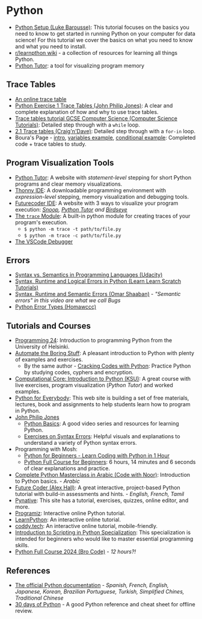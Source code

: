 # Python

- [Python Setup (Luke Barousse)](https://www.youtube.com/playlist?list=PL_CkpxkuPiT9udgCeqZpS4HKF6uIzra3r):
  This tutorial focuses on the basics you need to know to get started in running
  Python on your computer for data science! For this tutorial we cover the
  basics on what you need to know and what you need to install.
- [r/learnpthon wiki](https://www.reddit.com/r/learnpython/wiki/index/) - a
  collection of resources for learning all things Python.
- [Python Tutor](https://pythontutor.com/visualize.html#mode=edit): a tool for visualizing program memory

## Trace Tables

- [An online trace table](https://www.101computing.net/trace-table/)
- [Python Exercise 1 Trace Tables (John Philip Jones)](https://www.youtube.com/watch?v=pVeSya6nYuQ):
  A clear and complete explanation of how and why to use trace tables.
- [Trace tables tutorial GCSE Computer Science (Computer Science Tutorials)](https://www.youtube.com/watch?v=UbANyxE7pGE):
  Detailed step through with a `while` loop.
- [2.1 Trace tables (Craig'n'Dave)](https://www.youtube.com/watch?v=SCjfhbwY3KM):
  Detailed step through with a `for-in` loop.
- Boura's Page -
  [intro](https://www.bouraspage.com/repository/algorithmic-thinking/what-is-a-trace-table#google_vignette),
  [variables example](https://www.bouraspage.com/repository/algorithmic-thinking/exercise-creating-a-trace-table),
  [conditional example](https://www.bouraspage.com/repository/algorithmic-thinking/exercise-trace-tables-and-single-alternative-decision-structures):
  Completed code + trace tables to study.

## Program Visualization Tools

- [Python Tutor](https://pythontutor.com/visualize.html#mode=edit): A website with _statement-level_ stepping for short Python programs and clear memory visualizations.
- [Thonny IDE](https://thonny.org): A downloadable programming environment with _expression-level_ stepping, memory visualization and debugging tools.
- [Futurecoder IDE](https://futurecoder.io/course/#ide): A website with 3 ways to visualize your program execution: _[Snoop](https://pypi.org/project/snoop/), [Python Tutor](https://pythontutor.com/visualize.html#mode=edit) and [Birdseye](https://pypi.org/project/birdseye/)_
- [The `trace` Module](https://docs.python.org/3/library/trace.html): A built-in python module for creating traces of your program's execution.
  - `$ python -m trace -t path/to/file.py`
  - `$ python -m trace -c path/to/file.py`
- [The VSCode Debugger](https://code.visualstudio.com/docs/python/debugging)

## Errors

- [Syntax vs. Semantics in Programming Languages (Udacity)](https://www.youtube.com/watch?v=vP-mn62EF0o)
- [Syntax, Runtime and Logical Errors in Python (Learn Learn Scratch Tutorials)](https://www.youtube.com/watch?v=ToPP5UGgJUM)
- [Syntax, Runtime and Semantic Errors (Omar Shaaban)](https://www.youtube.com/watch?v=bN0oGYD3z60) - _"Semantic errors" in this video are what we call Bugs_
- [Python Error Types (Homawccc)](https://www.youtube.com/watch?v=Kf6dvup_6Mo)

## Tutorials and Courses

- [Programming 24](https://programming-24.mooc.fi): Introduction to programming Python from the University of Helsinki.
- [Automate the Boring Stuff](https://automatetheboringstuff.com): A pleasant introduction to Python with plenty of examples and exercises. 
  - By the same author - [Cracking Codes with Python](https://inventwithpython.com/cracking/): Practice Python by studying codes, cyphers and encryption.
- [Computational Core: Introduction to Python (KSU)](https://textbooks.cs.ksu.edu/intro-python/): A great course with live exercises, program visualization (_Python Tutor_) and worked examples.
- [Python for Everybody](https://www.py4e.com): This web site is building a set
  of free materials, lectures, book and assignments to help students learn how
  to program in Python.
- [John Philip Jones](https://www.youtube.com/@johnphilipjones)
  - [Python Basics](https://www.youtube.com/playlist?list=PL6lxxT7IdTxHSpoenjm2Iue9y04ewdvGn):
    A good video series and resources for learning Python.
  - [Exercises on Syntax Errors](https://www.youtube.com/playlist?list=PL6lxxT7IdTxGEHq3favz7SXHbPr86bLM9):
    Helpful visuals and explanations to understand a variety of Python syntax
    errors.
- Programming with Mosh:
  - [Python for Beginners - Learn Coding with Python in 1 Hour](https://www.youtube.com/watch?v=kqtD5dpn9C8)
  - [Python Full Course for Beginners](https://www.youtube.com/watch?v=_uQrJ0TkZlc):
    6 hours, 14 minutes and 6 seconds of clear explanations and practice.
- [Complete Python Masterclass in Arabic (Code with Noor)](https://www.youtube.com/playlist?list=PLaOfjyVFnPmW1sycl5qH3PH_vymkguOq8):
  Introduction to Python basics. - _Arabic_
- [Future Coder (Alex Hall)](https://futurecoder.io): A great interactive,
  project-based Python tutorial with build-in assessments and hints. - _English,
  French, Tamil_
- [Pynative](https://pynative.com): This site has a tutorial, exercises,
  quizzes, online editor, and more.
- [Programiz](https://www.programiz.com/python-programming): Interactive online
  Python tutorial.
- [LearnPython](https://www.learnpython.org/): An interactive online tutorial.
- [coddy.tech](https://coddy.tech): An interactive online tutorial, mobile-friendly.
- [Introduction to Scripting in Python Specialization](https://www.coursera.org/specializations/introduction-scripting-in-python): This specialization is intended for beginners who would like to master essential programming skills.
- [Python Full Course 2024 (Bro Code)](https://www.youtube.com/watch?v=ix9cRaBkVe0) - _12 hours?!_

## References

- [The official Python documentation](https://docs.python.org/3/) - _Spanish,
  French, English, Japanese, Korean, Brazilian Portuguese, Turkish, Simplified
  Chines, Traditional Chinese_
- [30 days of Python](https://github.com/Asabeneh/30-Days-Of-Python) - A good
  Python reference and cheat sheet for offline review.
